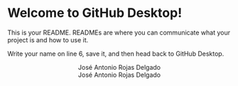 # Welcome to GitHub Desktop!

This is your README. READMEs are where you can communicate what your project is and how to use it.

Write your name on line 6, save it, and then head back to GitHub Desktop.

<center>José Antonio Rojas Delgado</center>

<div style="text-align:center;">José Antonio Rojas Delgado</div>
